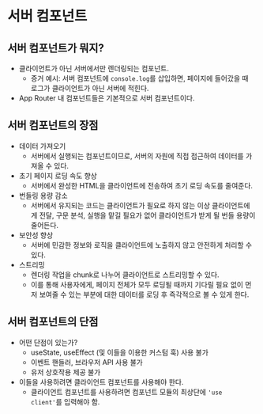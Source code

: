 # 서버 컴포넌트

## 서버 컴포넌트가 뭐지?
- 클라이언트가 아닌 서버에서만 렌더링되는 컴포넌트.
  - 증거 예시: 서버 컴포넌트에 `console.log`를 삽입하면, 페이지에 들어갔을 때 로그가 클라이언트가 아닌 서버에 적힌다.
- App Router 내 컴포넌트들은 기본적으로 서버 컴포넌트이다.

## 서버 컴포넌트의 장점
- 데이터 가져오기
  - 서버에서 실행되는 컴포넌트이므로, 서버의 자원에 직접 접근하여 데이터를 가져올 수 있다.
- 초기 페이지 로딩 속도 향상
  - 서버에서 완성한 HTML을 클라이언트에 전송하여 초기 로딩 속도를 줄여준다.
- 번들링 용량 감소
  - 서버에서 유지되는 코드는 클라이언트가 필요로 하지 않는 이상 클라이언트에게 전달, 구문 분석, 실행을 맡길 필요가 없어 클라이언트가 받게 될 번들 용량이 줄어든다.
- 보안성 향상
  - 서버에 민감한 정보와 로직을 클라이언트에 노출하지 않고 안전하게 처리할 수 있다.
- 스트리밍
  - 렌더링 작업을 chunk로 나누어 클라이언트로 스트리밍할 수 있다.
  - 이를 통해 사용자에게, 페이지 전체가 모두 로딩될 때까지 기다릴 필요 없이 먼저 보여줄 수 있는 부분에 대한 데이터를 로딩 후 즉각적으로 볼 수 있게 한다.

## 서버 컴포넌트의 단점
- 어떤 단점이 있는가?
  - useState, useEffect (및 이들을 이용한 커스텀 훅) 사용 불가
  - 이벤트 핸들러, 브라우저 API 사용 불가
  - 유저 상호작용 제공 불가
- 이들을 사용하려면 클라이언트 컴포넌트를 사용해야 한다.
  - 클라이언트 컴포넌트를 사용하려면 컴포넌트 모듈의 최상단에 `'use client'`를 입력해야 함.

